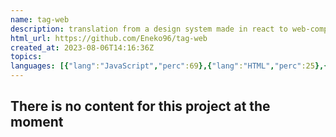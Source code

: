 ```yaml
---
name: tag-web
description: translation from a design system made in react to web-components
html_url: https://github.com/Eneko96/tag-web
created_at: 2023-08-06T14:16:36Z
topics: 
languages: [{"lang":"JavaScript","perc":69},{"lang":"HTML","perc":25},{"lang":"CSS","perc":5}]
---
```

## There is no content for this project at the moment